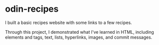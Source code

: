 # odin-recipes

I built a basic recipes website with some links to a few recipes.

Through this project, I demonstrated what I've learned in HTML, including
elements and tags, text, lists, hyperlinks, images, and commit messages.